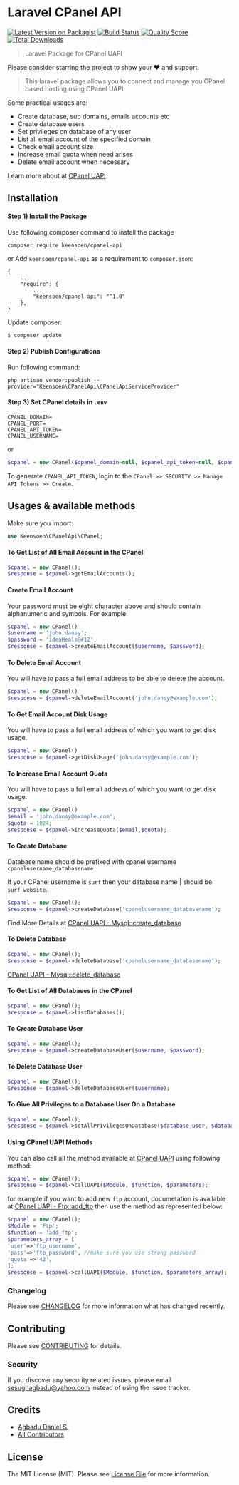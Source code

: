 # Laravel CPanel API

[![Latest Version on Packagist](https://img.shields.io/packagist/v/keensoen/cpanel-api.svg?style=flat-square)](https://packagist.org/packages/keensoen/cpanel-api)
[![Build Status](https://img.shields.io/travis/keensoen/cpanel-api/master.svg?style=flat-square)](https://travis-ci.org/keensoen/cpanel-api)
[![Quality Score](https://img.shields.io/scrutinizer/g/keensoen/cpanel-api.svg?style=flat-square)](https://scrutinizer-ci.com/g/keensoen/cpanel-api)
[![Total Downloads](https://img.shields.io/packagist/dt/keensoen/cpanel-api.svg?style=flat-square)](https://packagist.org/packages/keensoen/cpanel-api)


> Laravel Package for CPanel UAPI  
  
Please consider starring the project to show your :heart: and support.  

> This laravel package allows you to connect and manage you CPanel based hosting using CPanel UAPI. 

Some practical usages are:
- Create database, sub domains, emails accounts etc
- Create database users
- Set privileges on database of any user
- List all email account of the specified domain
- Check email account size
- Increase email quota when need arises
- Delete email account when necessary

Learn more about at [CPanel UAPI](https://documentation.cpanel.net/display/DD/Guide+to+cPanel+API+2)

## Installation 

#### Step 1) Install the Package
Use following composer command to install the package
```bash  
composer require keensoen/cpanel-api 
```
or
Add `keensoen/cpanel-api` as a requirement to `composer.json`:

```
{
    ...
    "require": {
        ...
        "keensoen/cpanel-api": "^1.0"
    },
}
```

Update composer:

```
$ composer update
```

#### Step 2) Publish Configurations
Run following command:
```
php artisan vendor:publish --provider="Keensoen\CPanelApi\CPanelApiServiceProvider"
```
#### Step 3) Set CPanel details in `.env`
```
CPANEL_DOMAIN= 
CPANEL_PORT=
CPANEL_API_TOKEN=
CPANEL_USERNAME=
```
or

```php
$cpanel = new CPanel($cpanel_domain=null, $cpanel_api_token=null, $cpanel_username=null, $protocol='https', $port=2083);
```

To generate `CPANEL_API_TOKEN`, login to the `CPanel >> SECURITY >> Manage API Tokens >> Create`.

## Usages & available methods 
Make sure you import:
```php
use Keensoen\CPanelApi\CPanel;
```

#### To Get List of All Email Account in the CPanel

```php
$cpanel = new CPanel();  
$response = $cpanel->getEmailAccounts();
```

#### Create Email Account
Your password must be eight character above and should contain alphanumeric and symbols.
For example 

```php
$cpanel = new CPanel()
$username = 'john.dansy';
$password = 'ideaHeals@#12';
$response = $cpanel->createEmailAccount($username, $password);
``` 

#### To Delete Email Account
You will have to pass a full email address to be able to delete the account.

```php
$cpanel = new CPanel()
$response = $cpanel->deleteEmailAccount('john.dansy@example.com');
``` 

#### To Get Email Account Disk Usage
You will have to pass a full email address of which you want to get disk usage.

```php
$cpanel = new CPanel()
$response = $cpanel->getDiskUsage('john.dansy@example.com');
``` 

#### To Increase Email Account Quota
You will have to pass a full email address of which you want to get disk usage.

```php
$cpanel = new CPanel()
$email = 'john.dansy@example.com';
$quota = 1024;
$response = $cpanel->increaseQuota($email,$quota);
``` 

#### To Create Database
Database name should be prefixed with cpanel username `cpanelusername_databasename`

If your CPanel username is `surf` then your database name 
| should be `surf_website`.

```php
$cpanel = new CPanel();
$response = $cpanel->createDatabase('cpanelusername_databasename');
```
Find More Details at [CPanel UAPI - Mysql::create_database](https://documentation.cpanel.net/display/DD/UAPI+Functions+-+Mysql::create_database)

#### To Delete Database

```php
$cpanel = new CPanel();  
$response = $cpanel->deleteDatabase('cpanelusername_databasename');
```

[CPanel UAPI - Mysql::delete_database](https://documentation.cpanel.net/display/DD/UAPI+Functions+-+Mysql%3A%3Adelete_database)

#### To Get List of All Databases in the CPanel

```php
$cpanel = new CPanel();  
$response = $cpanel->listDatabases();
```
#### To Create Database User

```php
$cpanel = new CPanel();  
$response = $cpanel->createDatabaseUser($username, $password);
```
#### To Delete Database User

```php
$cpanel = new CPanel();  
$response = $cpanel->deleteDatabaseUser($username);
```

#### To Give All Privileges to a Database User On a Database

```php
$cpanel = new CPanel();  
$response = $cpanel->setAllPrivilegesOnDatabase($database_user, $database_name);
```

#### Using CPanel UAPI Methods
You can also call all the method available at  [CPanel UAPI](https://documentation.cpanel.net/display/DD/Guide+to+UAPI) using following method:
```php
$cpanel = new CPanel();  
$response = $cpanel->callUAPI($Module, $function, $parameters);
```
for example if you want to add new `ftp` account, documetation is available at [CPanel UAPI - Ftp::add_ftp](https://documentation.cpanel.net/display/DD/UAPI+Functions+-+Ftp%3A%3Aadd_ftp) then use the method as represented below:
```php
$cpanel = new CPanel();  
$Module = 'Ftp';
$function = 'add_ftp';
$parameters_array = [
'user'=>'ftp_username',
'pass'=>'ftp_password', //make sure you use strong password
'quota'=>'42',
];
$response = $cpanel->callUAPI($Module, $function, $parameters_array);
```


### Changelog

Please see [CHANGELOG](CHANGELOG.md) for more information what has changed recently.

## Contributing

Please see [CONTRIBUTING](CONTRIBUTING.md) for details.

### Security

If you discover any security related issues, please email sesughagbadu@yahoo.com instead of using the issue tracker.

## Credits

- [Agbadu Daniel S.](https://github.com/keensoen)
- [All Contributors](../../contributors)

## License

The MIT License (MIT). Please see [License File](LICENSE.md) for more information.
